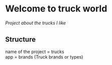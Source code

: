 # Welcome to truck world
###### Project about the trucks I like

## Structure
name of the project = trucks <br />
app = brands (Truck brands or types)
